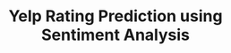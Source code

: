 ---
title: Yelp Rating Prediction using Sentiment Analysis
tags: [AI]
style: fill
color: warning
description: A multi-task CNN model that performs both classification and regression tasks to predict Yelp ratings from review texts
external_url: https://github.com/PuppyGummy/Yelp-Ratings-Prediction
---